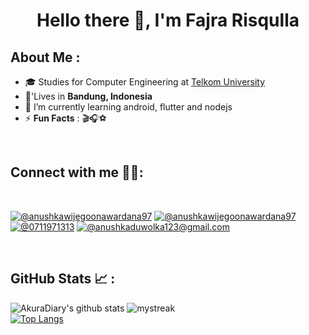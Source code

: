<h1 align="center">Hello there 👋, I'm Fajra Risqulla</h1>

## About Me :

- 🎓 Studies for Computer Engineering at [Telkom University](https://telkomuniversity.ac.id/)
- 🏡'Lives in **Bandung, Indonesia**
- 🌱 I’m currently learning android, flutter and nodejs
- ⚡ **Fun Facts** : 🎬🎧⚽
</br>

## Connect with me 👨‍🦱:

<br>

[![@anushkawijegoonawardana97](https://img.icons8.com/fluency/48/000000/instagram-new.png "@anushkawijegoonawardana97")](https://www.instagram.com/anushkawijegoonawardana97/) [![@anushkawijegoonawardana97](https://img.icons8.com/fluency/48/000000/linkedin.png "@anushkawijegoonawardana97")](https://www.instagram.com/fajra_risqulla) [![@0711971313](https://img.icons8.com/fluency/48/000000/phone-disconnected.png "@082181707745")](tel:082181707745) [![@anushkaduwolka123@gmail.com](https://img.icons8.com/fluency/48/000000/apple-mail.png "@anushkaduwolka123@gmail.com")](fajrarisqulla@gmail.com)

<br>

## GitHub Stats 📈 :


![AkuraDiary's github stats](https://github-readme-stats.vercel.app/api?username=cisnux-seed&show_icons=true&theme=tokyonight)
<img src="https://github-readme-streak-stats.herokuapp.com/?user=cisnux-seed&theme=tokyonight" alt="mystreak"/>
<br>
[![Top Langs](https://github-readme-stats.vercel.app/api/top-langs/?username=cisnux-seed&theme=algolia)](https://github.com/AnushkaWijegoonawardana97/github-readme-stats)
